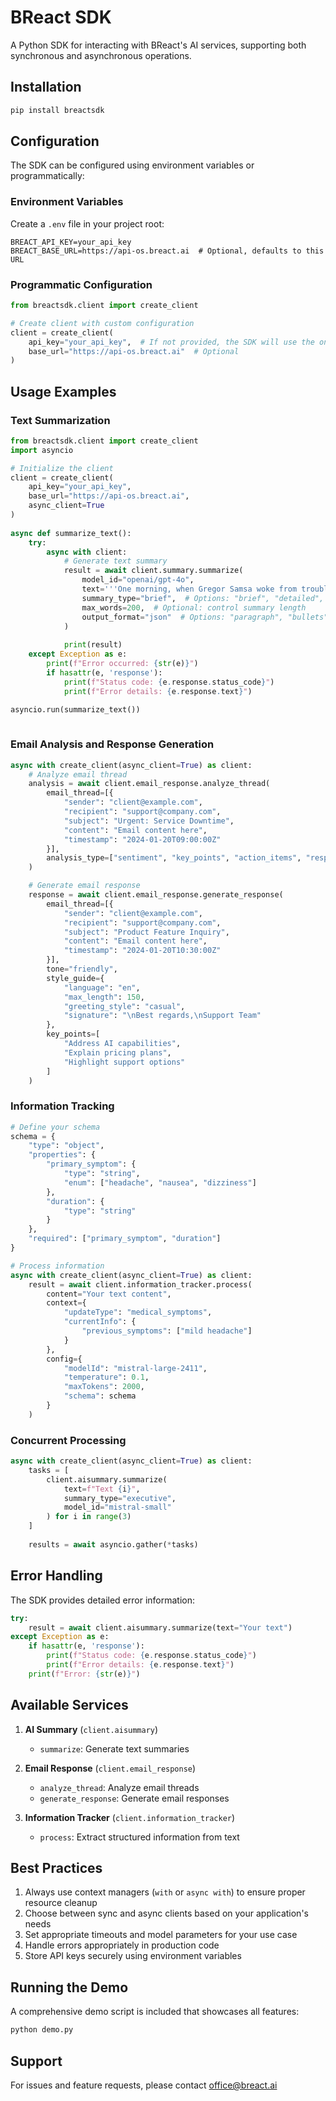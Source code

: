 # BReact SDK

A Python SDK for interacting with BReact's AI services, supporting both synchronous and asynchronous operations.

## Installation

```bash
pip install breactsdk
```

## Configuration

The SDK can be configured using environment variables or programmatically:

### Environment Variables
Create a `.env` file in your project root:
```env
BREACT_API_KEY=your_api_key
BREACT_BASE_URL=https://api-os.breact.ai  # Optional, defaults to this URL
```

### Programmatic Configuration
```python
from breactsdk.client import create_client

# Create client with custom configuration
client = create_client(
    api_key="your_api_key",  # If not provided, the SDK will use the one from the environment variable
    base_url="https://api-os.breact.ai"  # Optional
)
```

## Usage Examples

### Text Summarization

```python
from breactsdk.client import create_client
import asyncio

# Initialize the client
client = create_client(
    api_key="your_api_key",
    base_url="https://api-os.breact.ai",
    async_client=True
)
    
async def summarize_text():
    try:
        async with client:
            # Generate text summary
            result = await client.summary.summarize(
                model_id="openai/gpt-4o",
                text='''One morning, when Gregor Samsa woke from troubled dreams, he found himself transformed in his bed into a horrible vermin. He lay on his armour-like back, and if he lifted his head a little he could see his brown belly, slightly domed and divided by arches into stiff sections. The bedding was hardly able to cover it and seemed ready to slide off any moment. His many legs, pitifully thin compared with the size of the rest of him, waved about helplessly as he looked. "What's happened to me?" he thought. It wasn't a dream.''',
                summary_type="brief",  # Options: "brief", "detailed", "bullet_points", "executive"
                max_words=200,  # Optional: control summary length
                output_format="json"  # Options: "paragraph", "bullets", "json"
            )
            
            print(result)
    except Exception as e:
        print(f"Error occurred: {str(e)}")
        if hasattr(e, 'response'):
            print(f"Status code: {e.response.status_code}")
            print(f"Error details: {e.response.text}")

asyncio.run(summarize_text())
 
```

### Email Analysis and Response Generation

```python
async with create_client(async_client=True) as client:
    # Analyze email thread
    analysis = await client.email_response.analyze_thread(
        email_thread=[{
            "sender": "client@example.com",
            "recipient": "support@company.com",
            "subject": "Urgent: Service Downtime",
            "content": "Email content here",
            "timestamp": "2024-01-20T09:00:00Z"
        }],
        analysis_type=["sentiment", "key_points", "action_items", "response_urgency"]
    )

    # Generate email response
    response = await client.email_response.generate_response(
        email_thread=[{
            "sender": "client@example.com",
            "recipient": "support@company.com",
            "subject": "Product Feature Inquiry",
            "content": "Email content here",
            "timestamp": "2024-01-20T10:30:00Z"
        }],
        tone="friendly",
        style_guide={
            "language": "en",
            "max_length": 150,
            "greeting_style": "casual",
            "signature": "\nBest regards,\nSupport Team"
        },
        key_points=[
            "Address AI capabilities",
            "Explain pricing plans",
            "Highlight support options"
        ]
    )
```

### Information Tracking

```python
# Define your schema
schema = {
    "type": "object",
    "properties": {
        "primary_symptom": {
            "type": "string",
            "enum": ["headache", "nausea", "dizziness"]
        },
        "duration": {
            "type": "string"
        }
    },
    "required": ["primary_symptom", "duration"]
}

# Process information
async with create_client(async_client=True) as client:
    result = await client.information_tracker.process(
        content="Your text content",
        context={
            "updateType": "medical_symptoms",
            "currentInfo": {
                "previous_symptoms": ["mild headache"]
            }
        },
        config={
            "modelId": "mistral-large-2411",
            "temperature": 0.1,
            "maxTokens": 2000,
            "schema": schema
        }
    )
```

### Concurrent Processing

```python
async with create_client(async_client=True) as client:
    tasks = [
        client.aisummary.summarize(
            text=f"Text {i}",
            summary_type="executive",
            model_id="mistral-small"
        ) for i in range(3)
    ]
    
    results = await asyncio.gather(*tasks)
```

## Error Handling

The SDK provides detailed error information:

```python
try:
    result = await client.aisummary.summarize(text="Your text")
except Exception as e:
    if hasattr(e, 'response'):
        print(f"Status code: {e.response.status_code}")
        print(f"Error details: {e.response.text}")
    print(f"Error: {str(e)}")
```

## Available Services

1. **AI Summary** (`client.aisummary`)
   - `summarize`: Generate text summaries

2. **Email Response** (`client.email_response`)
   - `analyze_thread`: Analyze email threads
   - `generate_response`: Generate email responses

3. **Information Tracker** (`client.information_tracker`)
   - `process`: Extract structured information from text

## Best Practices

1. Always use context managers (`with` or `async with`) to ensure proper resource cleanup
2. Choose between sync and async clients based on your application's needs
3. Set appropriate timeouts and model parameters for your use case
4. Handle errors appropriately in production code
5. Store API keys securely using environment variables

## Running the Demo

A comprehensive demo script is included that showcases all features:

```bash
python demo.py
```

## Support

For issues and feature requests, please contact office@breact.ai 
